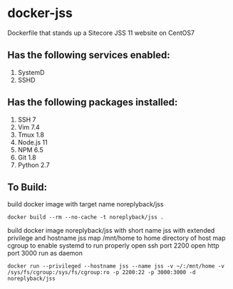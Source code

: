 # docker-jss
Dockerfile that stands up a Sitecore JSS 11 website on CentOS7

Has the following services enabled:
-----------------------------------
1. SystemD
2. SSHD

Has the following packages installed:
-------------------------------------
1. SSH 7
2. Vim 7.4
3. Tmux 1.8
4. Node.js 11
5. NPM 6.5
6. Git 1.8
7. Python 2.7

To Build:
---------

build docker image with target name noreplyback/jss
```
docker build --rm --no-cache -t noreplyback/jss .
```

build docker image noreplyback/jss with short name jss
with extended privilege and hostname jss
map /mnt/home to home directory of host
map cgroup to enable systemd to run properly
open ssh port 2200
open http port 3000
run as daemon
```
docker run --privileged --hostname jss --name jss -v ~/:/mnt/home -v /sys/fs/cgroup:/sys/fs/cgroup:ro -p 2200:22 -p 3000:3000 -d noreplyback/jss
```
